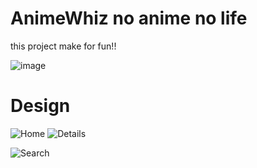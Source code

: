 # AnimeWhiz no anime no life

this project make for fun!!

![image](https://github.com/whyzotee/aniwhiz/assets/53619535/58d5b1d6-6125-483e-afdd-cc85ab830fe5)

# Design
![Home](https://github.com/whyzotee/aniwhiz/assets/53619535/dc469785-9321-461a-b4e5-2d96e5f4fae3)
![Details](https://github.com/whyzotee/aniwhiz/assets/53619535/a0eafd59-5ed3-4521-adf5-85f60f02c438)

![Search](https://github.com/whyzotee/aniwhiz/assets/53619535/5537e97a-59ad-479f-9b65-f9af4a55edd9)
